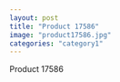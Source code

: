 ```yaml
---
layout: post
title: "Product 17586"
image: "product17586.jpg"
categories: "category1"
---
```

Product 17586
